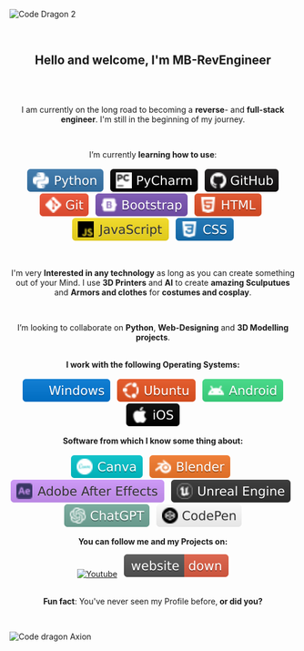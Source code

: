 ![Code Dragon 2](https://github.com/user-attachments/assets/d77fc367-b147-48a2-89a6-67a7f011ce0d)

<br>
<div align="center">
  <h2>Hello and welcome, I'm <b>MB-RevEngineer</b></h2>
</div>
<br>
<br>
<p align="center">
 I am currently on the long road to becoming a <b>reverse</B>- and <b>full-stack engineer</b>. I'm still in the beginning of my journey. 
</p>
<br>
<p align="center">
I’m currently <b>learning how to use</b>:
<br> 
<br> 
&nbsp; 
<img src="assets/Python.svg" alt="Python">
&nbsp; 
<img src="assets/Pycharm.svg" alt="Pycharm"> 
&nbsp; 
<img src="assets/Github.svg" alt="Github"> 
&nbsp;
<img src="assets/Git.svg" alt="Git">
&nbsp; 
<img src="assets/Bootstrap.svg"alt="Bootstrap">
&nbsp;
<img src="assets/html.svg" alt="HTML5">
&nbsp;
<img src="assets/Javascript.svg" alt="Javascript">
&nbsp;
<img src="assets/CSS.svg" alt="CSS">
</p>
<br>
<p align="center">
I'm very <b>Interested in any technology</b> as long as you can create something out of your Mind. I use <b>3D Printers</b> and <b>AI</b> to create <b>amazing Sculputues</b> and <b>Armors and clothes</b> for <b>costumes and cosplay</b>.
</p>
<br>
<p align="center">
I’m looking to collaborate on <b>Python</b>, <b>Web-Designing</b> and <b>3D Modelling projects</b>.
<br>
<br>
<p align="center">
<b>I work with the following Operating Systems: </b>
<br> 
<br> 
&nbsp; 
<img src="assets/Windows.svg" alt="Windows"> 
&nbsp; 
<img src="assets/Ubuntu.svg" alt="Ubuntu"> 
&nbsp; 
<img src="assets/Android.svg" alt="Android"> 
&nbsp; 
<img src="assets/IOS.svg" alt="IOS Badge"> 
</p>
<p align="center">
<b>Software from which I know some thing about:</b>
<br>
<br>
<img src="assets/Canva.svg" alt="Canva">
&nbsp;
<img src="assets/Blender.svg" alt="Blender">
&nbsp; 
<img src="assets/AdobeAE.svg" alt="Adobe After Effects">
&nbsp;
<img src="assets/Unreal.svg" alt="UEngine">
&nbsp;
<img src="assets/Chatgpt.svg" alt="Logo Openai">
&nbsp;
<img src="assets/Codepen.svg" alt="CodePen Badge">
</p> 
<p align="center">
<b>You can follow me and my Projects on:</b>
<p align="center">
<a href="https://www.youtube.com/@Mars-Nexus" target="blank">
<img src="https://img.shields.io/badge/YouTube-%23FF0000.svg?logo=YouTube&logoColor=white" alt="Youtube"></a>
&nbsp;
<img src="assets/Websitedown.svg" alt="Server coming soon">
</a>
<br>
<br>
</p>
<p align="center">
<b>Fun fact</B>: You've never seen my Profile before,<b> or did you?</b>
</p>
<br>

![Code dragon Axion](https://github.com/user-attachments/assets/c20877e6-0b75-4a73-a411-64226cdf279f)

<!---
MB-RevEngineer/MB-RevEngineer is a ✨ special ✨ repository because its `README.md` (this file) appears on your GitHub profile.
You can click the Preview link to take a look at your changes.
--->
